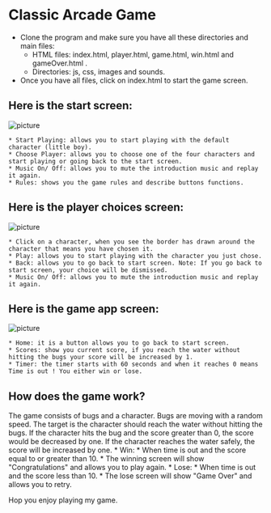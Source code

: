 # Classic Arcade Game

* Clone the program and make sure you have all these directories and main files:
    * HTML files: index.html, player.html, game.html, win.html and gameOver.html .
    * Directories: js, css, images and sounds.
* Once you have all files, click on index.html to start the game screen. 


## Here is the start screen:
![picture](images/startScreen.png=150x200)

	* Start Playing: allows you to start playing with the default character (little boy). 
	* Choose Player: allows you to choose one of the four characters and start playing or going back to the start screen.
	* Music On/ Off: allows you to mute the introduction music and replay it again. 
	* Rules: shows you the game rules and describe buttons functions. 

## Here is the player choices screen:
![picture](images/playerScreen.png=150x200)

	* Click on a character, when you see the border has drawn around the character that means you have chosen it. 
	* Play: allows you to start playing with the character you just chose. 
	* Back: allows you to go back to start screen. Note: If you go back to start screen, your choice will be dismissed. 
	* Music On/ Off: allows you to mute the introduction music and replay it again. 

## Here is the game app screen:
![picture](images/gameScreen.png=150x200)

	* Home: it is a button allows you to go back to start screen.
	* Scores: show you current score, if you reach the water without hitting the bugs your score will be increased by 1. 
	* Timer: the timer starts with 60 seconds and when it reaches 0 means Time is out ! You either win or lose. 
	

## How does the game work?

The game consists of bugs and a character. Bugs are moving with a random speed. The target is the character should reach the water without hitting the bugs. If the character hits the bug and the score greater than 0, the score would be decreased by one. If the character reaches the water safely, the score will be increased by one. 
	* Win:
		* When time is out and the score equal to or greater than 10.
		* The winning screen will show "Congratulations" and allows you to play again. 
	* Lose:
		* When time is out and the score less than 10.
		* The lose screen will show "Game Over" and allows you to retry.

Hop you enjoy playing my game.  
		 